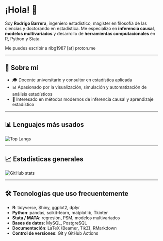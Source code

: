 # ¡Hola! 👋

Soy **Rodrigo Barrera**, ingeniero estadístico, magister en filosofía de las ciencias y doctorando en estadística. Me especializo en **inferencia causal**, **modelos multivariados** y desarrollo de **herramientas computacionales** en R, Python y Stata.

Me puedes escribir a ribg1987 [at] proton.me

---

## 🚀 Sobre mí

- 🎓 Docente universitario y consultor en estadística aplicada
- 📊 Apasionado por la visualización, simulación y automatización de análisis estadísticos
- 🧠 Interesado en métodos modernos de inferencia causal y aprendizaje estadístico

---

## 📊 Lenguajes más usados

![Top Langs](https://github-readme-stats.vercel.app/api/top-langs/?username=barrerag87&layout=compact&langs_count=8&theme=tokyonight&v=1)

---

## 📈 Estadísticas generales

![GitHub stats](https://github-readme-stats.vercel.app/api?username=barrerag87&show_icons=true&theme=tokyonight&include_all_commits=true&count_private=true)

---

## 🛠️ Tecnologías que uso frecuentemente

- **R**: tidyverse, Shiny, ggplot2, dplyr
- **Python**: pandas, scikit-learn, matplotlib, Tkinter
- **Stata / MATA**: regresión, PSM, modelos multivariados
- **Bases de datos**: MySQL, PostgreSQL
- **Documentación**: LaTeX (Beamer, TikZ), RMarkdown
- **Control de versiones**: Git y GitHub Actions


